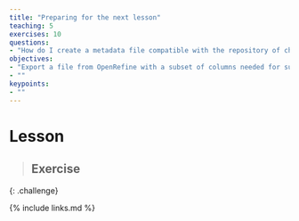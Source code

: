 ```yaml
---
title: "Preparing for the next lesson"
teaching: 5
exercises: 10
questions:
- "How do I create a metadata file compatible with the repository of choice?"
objectives:
- "Export a file from OpenRefine with a subset of columns needed for submitting the data to the repository ENA."
- ""
keypoints:
- ""
---
```


# Lesson

##

> ## Exercise
>
>
{: .challenge}

{% include links.md %}
